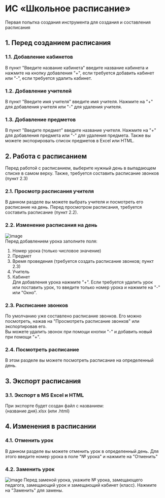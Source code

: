 # ИС «Школьное расписание»
Первая попытка создания инструмента для создания и составления расписания
## 1. Перед созданием расписания
### 1.1. Добавление кабинетов
В пункт "Введите название кабинета" введите название кабинета и нажмите на кнопку добавления "+", если требуется добавить кабинет или "-", если требуется удалить кабинет.
### 1.2. Добавление учителей
В пункт "Введите имя учителя" введите имя учителя. Нажмите на "+" для добавления учителя или "-" для удаления учителя.
### 1.3. Добавление предметов
В пункт "Введите предмет" введите название учителя. Нажмите на "+" для добавления предмета или "-" для удаления предмета. Также вы можете экспорировать список предметов в Excel или HTML.
## 2. Работа с расписанием
Перед работой с расписанием, выберите нужный день в выпадающем списке в самом верху. Также, требуется составить расписание звонков (пункт 2.3)
### 2.1. Просмотр расписания учителя
В данном разделе вы можете выбрать учителя и посмотреть его расписание на день. Перед просмотром расписания, требуется составить расписание (пункт 2.2).
### 2.2. Изменение расписания на день
![image](https://github.com/timursper-apps/school_raspisanie/assets/165980798/31ec4a8d-b2a2-41ce-a654-4052907df250)<br>
Перед добавлением урока заполните поля:
1. Номер урока (только числовое значение)
2. Предмет
3. Время проведения (требуется создать расписание звонков; пункт 2.3)
4. Учитель
5. Кабинет<br>
Для добавления урока нажмите "+". Если требуется удалить урок или поставить урок, то введите только номер урока и нажмите на "-" или "Окно".
### 2.3. Расписание звонков
По умолчанию уже составлено расписание звонков. Его можно посмотреть, нажав на "Просмотреть расписание звонков" или экспортировав его.<br>
Вы можете удалить звонок при помощи кнопки "-" и добавить новый при помощи "+".
### 2.4. Посмотреть расписание
В этом разделе вы можете посмотреть расписание на определенный день.
## 3. Экспорт расписания
### 3.1. Экспорт в MS Excel и HTML
При экспорте будет создан файл с названием:<br>
{название дня}.xlsx (или .html)
## 4. Изменения в расписании
### 4.1. Отменить урок
В данном разделе вы можете отменить урок в определенный день. Для этого введите номер урока в поле "№ урока" и нажмите на "Отменить"
### 4.2. Заменить урок
![image](https://github.com/timursper-apps/school_raspisanie/assets/165980798/51b046b6-cc77-4067-bd7f-82217dc3c4c6)
Перед заменой урока, укажите № урока, замещающего педагога, замещающий урок и замещающий кабинет (класс). Нажмите на "Заменить" для замены.
